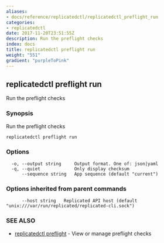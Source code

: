 ```yaml
---
aliases:
- docs/reference/replicatedctl/replicatedctl_preflight_run
categories:
- replicatedctl
date: 2017-11-20T23:51:55Z
description: Run the preflight checks
index: docs
title: replicatedctl preflight run
weight: "551"
gradient: "purpleToPink"
---
```


## replicatedctl preflight run

Run the preflight checks

### Synopsis


Run the preflight checks

```
replicatedctl preflight run
```

### Options

```
  -o, --output string     Output format. One of: json|yaml
  -q, --quiet             Only display checksum
      --sequence string   App sequence (default "current")
```

### Options inherited from parent commands

```
      --host string   Replicated API host (default "unix:///var/run/replicated/replicated-cli.sock")
```

### SEE ALSO
* [replicatedctl preflight](/api/replicatedctl/replicatedctl_preflight/)	 - View or manage preflight checks

